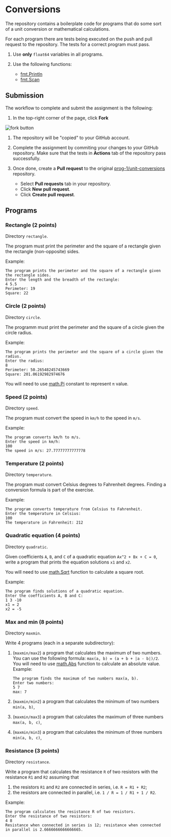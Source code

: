 # Conversions

The repository contains a boilerplate code for programs that do some sort of a
unit conversion or mathematical calculations.

For each program there are tests being executed on the push and pull request to
the repository. The tests for a correct program must pass.

1. Use **only** `float64` variables in all programs.

1. Use the following functions:

   * [fmt.Println](https://pkg.go.dev/fmt#Println)
   * [fmt.Scan](https://pkg.go.dev/fmt#Scan)

## Submission

The workflow to complete and submit the assignment is the following:

1. In the top-right corner of the page, click **Fork**

![fork button](https://docs.github.com/assets/images/help/repository/fork_button.jpg)

1. The repository will be "copied" to your GitHub account.

1. Complete the assignment by commiting your changes to your GitHub repository.
   Make sure that the tests in **Actions** tab of the repository pass successfully.

1. Once done, create a **Pull request** to the original [prog-1/unit-conversions](https://github.com/prog-1/unit-conversions) repository.

   * Select **Pull requests** tab in your repository.
   * Click **New pull request**.
   * Click **Create pull request**.

## Programs

### Rectangle (2 points)

Directory `rectangle`.

The program must print the perimeter and the square of a rectangle given the
rectangle (non-opposite) sides.

Example:

```
The program prints the perimeter and the square of a rectangle given the rectangle sides.
Enter the length and the breadth of the rectangle:
4 5.5
Perimeter: 19
Square: 22
```

### Circle (2 points)

Directory `circle`.

The programm must print the perimeter and the square of a circle given the
circle radius.

Example:

```
The program prints the perimeter and the square of a circle given the radius.
Enter the radius:
8
Perimeter: 50.26548245743669
Square: 201.06192982974676
```

You will need to use [math.Pi](https://pkg.go.dev/math#pkg-constants) constant to represent `π` value.

### Speed (2 points)

Directory `speed`.

The program must convert the speed in `km/h` to the speed in `m/s`.

Example:

```
The program converts km/h to m/s.
Enter the speed in km/h:
100
The speed in m/s: 27.77777777777778
```

### Temperature (2 points)

Directory `temperature`.

The program must convert Celsius degrees to Fahrenheit degrees. Finding a
conversion formula is part of the exercise.

Example:

```
The program converts temperature from Celsius to Fahrenheit.
Enter the temperature in Celsius:
100
The temperature in Fahrenheit: 212
```

### Quadratic equation (4 points)

Directory `quadratic`.

Given coefficients `A`, `B`, and `C` of a quadratic equation `Ax^2 + Bx + C =
0`, write a program that prints the equation solutions `x1` and `x2`.

You will need to use [math.Sqrt](https://pkg.go.dev/math#Sqrt) function to calculate a square root.


Example:

```
The program finds solutions of a quadratic equation.
Enter the coefficients A, B and C:
1 3 -10
x1 = 2
x2 = -5
```

### Max and min (8 points)

Directory `maxmin`.

Write 4 programs (each in a separate subdirectory):

1. (`maxmin/max2`) a program that calculates the maximum of two numbers. You
   can use the following formula: `max(a, b) = (a + b + |a - b|)/2`. You will
   need to use [math.Abs](https://pkg.go.dev/math#Abs) function to calculate an
   absolute value. Example:

   ```
   The program finds the maximum of two numbers max(a, b).
   Enter two numbers:
   5 7
   max: 7
   ```

1. (`maxmin/min2`) a program that calculates the minimum of two numbers `min(a, b)`,

1. (`maxmin/max3`) a program that calculates the maximum of three numbers `max(a, b, c)`,

1. (`maxmin/min3`) a program that calculates the minimum of three numbers `min(a, b, c)`,

### Resistance (3 points)

Directory `resistance`.

Write a program that calculates the resistance `R` of two resistors with the
resistance `R1` and `R2` assuming that

1. the resistors `R1` and `R2` are connected in series, i.e. `R = R1 + R2`;
1. the resistors are connected in parallel, i.e. `1 / R = 1 / R1 + 1 / R2`.

Example:

```
The program calculates the resistance R of two resistors.
Enter the resistance of two resistors:
4 8
Resistance when connected in series is 12; resistance when connected in parallel is 2.6666666666666665.
```
